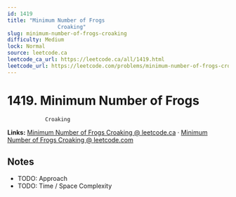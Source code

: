 ```yaml
--- 
id: 1419
title: "Minimum Number of Frogs
                Croaking"
slug: minimum-number-of-frogs-croaking
difficulty: Medium
lock: Normal
source: leetcode.ca
leetcode_ca_url: https://leetcode.ca/all/1419.html
leetcode_url: https://leetcode.com/problems/minimum-number-of-frogs-croaking/
---
```


# 1419. Minimum Number of Frogs
                Croaking

**Links:** [Minimum Number of Frogs
                Croaking @ leetcode.ca](https://leetcode.ca/all/1419.html) · [Minimum Number of Frogs
                Croaking @ leetcode.com](https://leetcode.com/problems/minimum-number-of-frogs-croaking/)

## Notes
- TODO: Approach
- TODO: Time / Space Complexity
